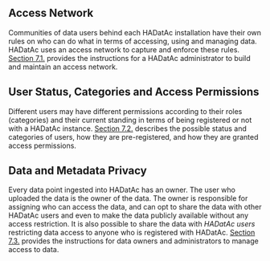 ## Access Network

Communities of data users behind each HADatAc installation have their own rules on who can do what in terms of accessing, using and managing data. HADatAc uses an access network to capture and enforce these rules. [Section 7.1.](https://github.com/paulopinheiro1234/hadatac/wiki/6.1.-Access-Network) provides the instructions for a HADatAc administrator to build and maintain an access network.

## User Status, Categories and Access Permissions

Different users may have different permissions according to their roles (categories) and their current standing in terms of being registered or not with a HADatAc instance. [Section 7.2.](https://github.com/paulopinheiro1234/hadatac/wiki/6.2.-User-Status,-Categories-and-Access-Permissions) describes the possible status and categories of users, how they are pre-registered, and how they are granted access permissions.

## Data and Metadata Privacy

Every data point ingested into HADatAc has an owner. The user who uploaded the data is the owner of the data. The owner is responsible for assigning who can access the data, and can opt to share the data with other HADatAc users and even to make the data publicly available without any access restriction. It is also possible to share the data with _HADatAc users_ restricting data access to anyone who is registered with HADatAc. [Section 7.3.](https://github.com/paulopinheiro1234/hadatac/wiki/6.3.-Data-and-Metadata-Privacy) provides the instructions for data owners and administrators to manage access to data.  

